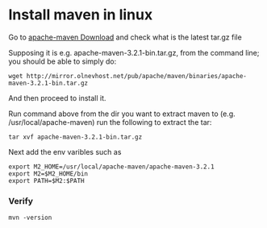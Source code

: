 Install maven in linux
=======

Go to [apache-maven Download](https://maven.apache.org/download.cgi) and check what is the latest tar.gz file

Supposing it is e.g. apache-maven-3.2.1-bin.tar.gz, from the command line; you should be able to simply do:

```shell
wget http://mirror.olnevhost.net/pub/apache/maven/binaries/apache-maven-3.2.1-bin.tar.gz
```

And then proceed to install it.

Run command above from the dir you want to extract maven to (e.g. /usr/local/apache-maven)
run the following to extract the tar:

```shell
tar xvf apache-maven-3.2.1-bin.tar.gz
```

Next add the env varibles such as

```shell
export M2_HOME=/usr/local/apache-maven/apache-maven-3.2.1
export M2=$M2_HOME/bin
export PATH=$M2:$PATH
```

### Verify

```shell
mvn -version
```



